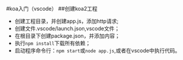 #koa入门（vscode）
##创建koa2工程
* 创建工程目录，并创建app.js，添加http请求;
* 创建文件.vscode/launch.json,vscode文件；
* 在根目录下创建package.json，并添加内容；
* 执行`npm install`下载所有依赖；
* 启动程序命令行：`npm start`或`node app.js`,或者在vscode中执行代码。